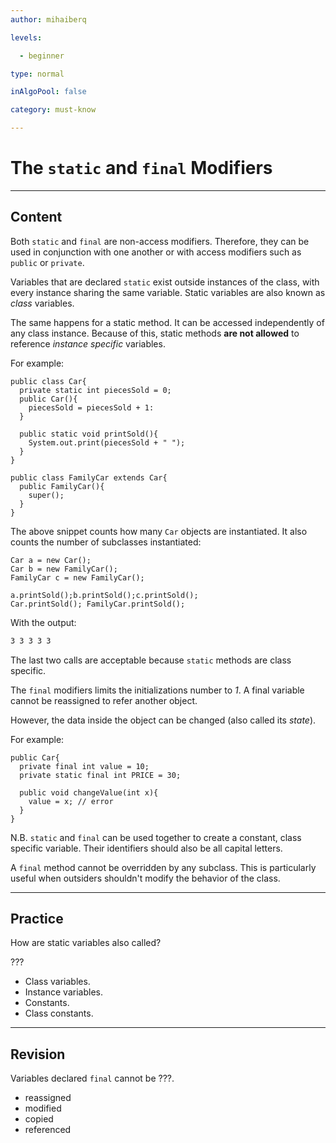 ```yaml
---
author: mihaiberq

levels:

  - beginner

type: normal

inAlgoPool: false

category: must-know

---
```


# The `static` and `final` Modifiers

---
## Content

Both `static` and `final` are non-access modifiers. Therefore, they can be used in conjunction with one another or with access modifiers such as `public` or `private`.

Variables that are declared `static` exist outside instances of the class, with every instance sharing the same variable. Static variables are also known as *class* variables.

The same happens for a static method. It can be accessed independently of any class instance. Because of this, static methods **are not allowed** to reference *instance specific* variables.

For example:
```
public class Car{
  private static int piecesSold = 0;
  public Car(){
    piecesSold = piecesSold + 1:
  }

  public static void printSold(){
    System.out.print(piecesSold + " ");
  }
}

public class FamilyCar extends Car{
  public FamilyCar(){
    super();
  }
}
```
The above snippet counts how many `Car` objects are instantiated. It also counts the number of subclasses instantiated:
```
Car a = new Car();
Car b = new FamilyCar();
FamilyCar c = new FamilyCar();

a.printSold();b.printSold();c.printSold();
Car.printSold(); FamilyCar.printSold();

```
With the output:
```bash
3 3 3 3 3
```
The last two calls are acceptable because `static` methods are class specific.

The `final` modifiers limits the initializations number to *1*. A final variable cannot be reassigned to refer another object.

However, the data inside the object can be changed (also called its *state*).

For example:
```
public Car{
  private final int value = 10;
  private static final int PRICE = 30;

  public void changeValue(int x){
    value = x; // error
  }
}
```
N.B. `static` and `final` can be used together to create a constant, class specific variable. Their identifiers should also be all capital letters.

A `final` method cannot be overridden by any subclass. This is particularly useful when outsiders shouldn't modify the behavior of the class.

---
## Practice

How are static variables also called?

???
* Class variables.
* Instance variables.
* Constants.
* Class constants.

---
## Revision

Variables declared `final` cannot be ???.

* reassigned
* modified
* copied
* referenced
 
